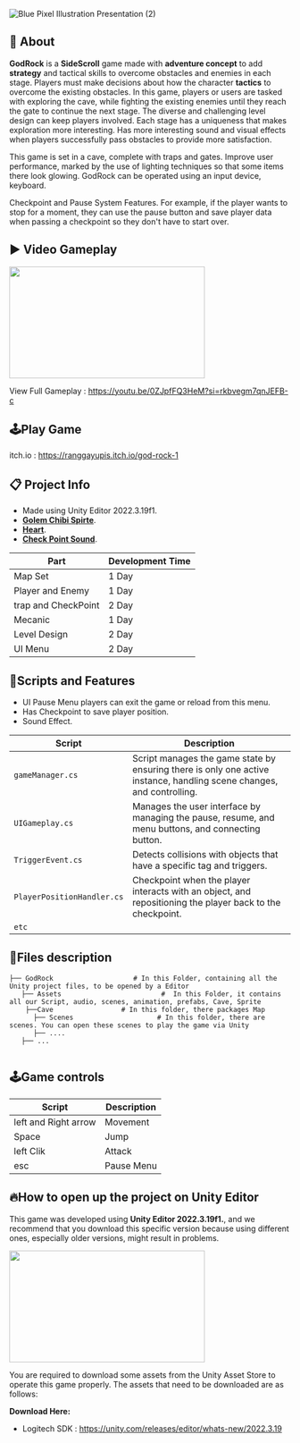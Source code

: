 ![Blue Pixel Illustration Presentation (2)](https://github.com/user-attachments/assets/90123f1b-a57d-406d-abf4-492c10cb9af7)

## 🔴 About
**GodRock** is a **SideScroll** game made with **adventure concept** to add **strategy** and tactical skills to overcome obstacles and enemies in each stage. Players must make decisions about how the character **tactics** to overcome the existing obstacles. In this game, players or users are tasked with exploring the cave, while fighting the existing enemies until they reach the gate to continue the next stage. The diverse and challenging level design can keep players involved. Each stage has a uniqueness that makes exploration more interesting. Has more interesting sound and visual effects when players successfully pass obstacles to provide more satisfaction.

This game is set in a cave, complete with traps and gates. Improve user performance, marked by the use of lighting techniques so that some items there look glowing. GodRock can be operated using an input device, keyboard.

Checkpoint and Pause System Features. For example, if the player wants to stop for a moment, they can use the pause button and save player data when passing a checkpoint so they don't have to start over.

## ▶️ Video Gameplay
<img src="https://github.com/user-attachments/assets/f88d9b82-f38a-48f8-bbac-da68856dfc09" width="350" height="200">

View Full Gameplay : https://youtu.be/0ZJpfFQ3HeM?si=rkbvegm7qnJEFB-c

## 🕹️Play Game
itch.io : https://ranggayupis.itch.io/god-rock-1

## 📋 Project Info
- Made using Unity Editor 2022.3.19f1.
- [**Golem Chibi Spirte**](https://craftpix.net/freebies/free-golems-chibi-2d-game-sprites/).
- [**Heart**](https://drive.google.com/drive/folders/1audm9sjm-JiGRu4PtckMoI8a_nudnzHg?usp=sharing).
- [**Check Point Sound**](https://mega.nz/file/KxNSRS6L#Sw4eB5LEKRVbNyfz0aleRH3B-Te36AHKm7RVOLID-xc).
  
| Part | Development Time |
|------------------|------|
| Map Set | 1 Day|
| Player and Enemy | 1 Day |
| trap and CheckPoint | 2 Day|
| Mecanic | 1 Day |
| Level Design | 2 Day |
| UI Menu | 2 Day |

## 📜Scripts and Features
- UI Pause Menu players can exit the game or reload from this menu.
- Has Checkpoint to save player position.
- Sound Effect.

| Script                | Description                                                                 |
|-----------------------|-----------------------------------------------------------------------------|
| `gameManager.cs` | Script manages the game state by ensuring there is only one active instance, handling scene changes, and controlling. |
| `UIGameplay.cs` | Manages the user interface by managing the pause, resume, and menu buttons, and connecting button. |
| `TriggerEvent.cs` | Detects collisions with objects that have a specific tag and triggers. |
| `PlayerPositionHandler.cs` | Checkpoint when the player interacts with an object, and repositioning the player back to the checkpoint.|
| `etc` |                        

## 📂Files description

```
├── GodRock                    # In this Folder, containing all the Unity project files, to be opened by a Editor
   ├── Assets                         #  In this Folder, it contains all our Script, audio, scenes, animation, prefabs, Cave, Sprite
    ├──Cave                 # In this folder, there packages Map 
      ├── Scenes                     # In this folder, there are scenes. You can open these scenes to play the game via Unity
      ├── ....
   ├── ...
      
```

## 🕹️Game controls
| Script | Description |
|----------------------|------------------|
| left and Right arrow | Movement|
| Space | Jump |
| left Clik | Attack |
| esc | Pause Menu |

## 🔥How to open up the project on Unity Editor
This game was developed using **Unity Editor 2022.3.19f1.**, and we recommend that you download this specific version because using different ones, especially older versions, might result in problems.

<img src="https://github.com/user-attachments/assets/b28116d6-7128-458e-a041-ee5f336c5a55" width="350" height="200">

You are required to download some assets from the Unity Asset Store to operate this game properly. The assets that need to be downloaded are as follows:

**Download Here:** 
- Logitech SDK : https://unity.com/releases/editor/whats-new/2022.3.19
  
